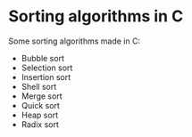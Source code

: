 # Sorting algorithms in C

Some sorting algorithms made in C:
- Bubble sort
- Selection sort
- Insertion sort
- Shell sort
- Merge sort
- Quick sort
- Heap sort
- Radix sort
